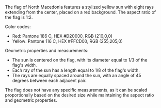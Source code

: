 The flag of North Macedonia features a stylized yellow sun with eight rays extending from the center, placed on a red background. The aspect ratio of the flag is 1:2.

Color codes:
- Red: Pantone 186 C, HEX #D20000, RGB (210,0,0)
- Yellow: Pantone 116 C, HEX #FFCD00, RGB (255,205,0)

Geometric properties and measurements:
- The sun is centered on the flag, with its diameter equal to 1/3 of the flag's width.
- Each ray of the sun has a length equal to 1/8 of the flag's width.
- The rays are equally spaced around the sun, with an angle of 45 degrees between each adjacent pair.

The flag does not have any specific measurements, as it can be scaled proportionally based on the desired size while maintaining the aspect ratio and geometric properties.